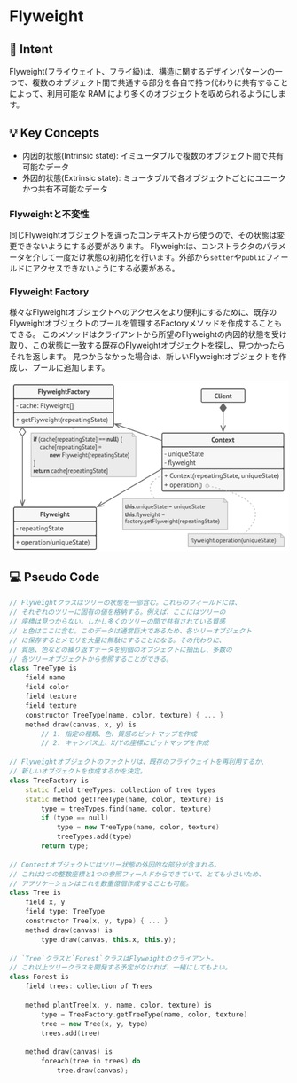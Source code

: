 # Flyweight

## 📝 Intent

Flyweight(フライウェイト、フライ級)は、構造に関するデザインパターンの一つで、複数のオブジェクト間で共通する部分を各自で持つ代わりに共有することによって、利用可能な RAM により多くのオブジェクトを収められるようにします。

## 💡 Key Concepts

- 内因的状態(Intrinsic state): イミュータブルで複数のオブジェクト間で共有可能なデータ
- 外因的状態(Extrinsic state): ミュータブルで各オブジェクトごとにユニークかつ共有不可能なデータ

### Flyweightと不変性

同じFlyweightオブジェクトを違ったコンテキストから使うので、その状態は変更できないようにする必要があります。
Flyweightは、コンストラクタのパラメータを介して一度だけ状態の初期化を行います。外部から`setter`や`public`フィールドにアクセスできないようにする必要がある。

### Flyweight Factory

様々なFlyweightオブジェクトへのアクセスをより便利にするために、既存のFlyweightオブジェクトのプールを管理するFactoryメソッドを作成することもできる。
このメソッドはクライアントから所望のFlyweightの内因的状態を受け取り、この状態に一致する既存のFlyweightオブジェクトを探し、見つかったらそれを返します。
見つからなかった場合は、新しいFlyweightオブジェクトを作成し、プールに追加します。


<div align="center">
<img src="./img/structure.png">
</div>


## 💻 Pseudo Code

```cpp
// Flyweightクラスはツリーの状態を一部含む。これらのフィールドには、
// それぞれのツリーに固有の値を格納する。例えば、ここにはツリーの
// 座標は見つからない。しかし多くのツリーの間で共有されている質感
// と色はここに含む。このデータは通常巨大であるため、各ツリーオブジェクト
// に保存するとメモリを大量に無駄にすることになる。その代わりに、
// 質感、色などの繰り返すデータを別個のオブジェクトに抽出し、多数の
// 各ツリーオブジェクトから参照することができる。
class TreeType is
    field name
    field color
    field texture
    field texture
    constructor TreeType(name, color, texture) { ... }
    method draw(canvas, x, y) is
        // 1. 指定の種類、色、質感のビットマップを作成
        // 2. キャンバス上、X/Yの座標にビットマップを作成

// Flyweightオブジェクトのファクトリは、既存のフライウェイトを再利用するか、
// 新しいオブジェクトを作成するかを決定。
class TreeFactory is
    static field treeTypes: collection of tree types
    static method getTreeType(name, color, texture) is
        type = treeTypes.find(name, color, texture)
        if (type == null)
            type = new TreeType(name, color, texture)
            treeTypes.add(type)
        return type;

// Contextオブジェクトにはツリー状態の外因的な部分が含まれる。
// これは2つの整数座標と1つの参照フィールドからできていて、とても小さいため、
// アプリケーションはこれを数重億個作成することも可能。
class Tree is
    field x, y
    field type: TreeType
    constructor Tree(x, y, type) { ... }
    method draw(canvas) is
        type.draw(canvas, this.x, this.y);

// `Tree`クラスと`Forest`クラスはFlyweightのクライアント。
// これ以上ツリークラスを開発する予定がなければ、一緒にしてもよい。
class Forest is
    field trees: collection of Trees

    method plantTree(x, y, name, color, texture) is
        type = TreeFactory.getTreeType(name, color, texture)
        tree = new Tree(x, y, type)
        trees.add(tree)

    method draw(canvas) is
        foreach(tree in trees) do
            tree.draw(canvas);
```